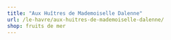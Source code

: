 ```yaml
---
title: "Aux Huîtres de Mademoiselle Dalenne"
url: /le-havre/aux-huitres-de-mademoiselle-dalenne/
shop: fruits de mer
---
```

